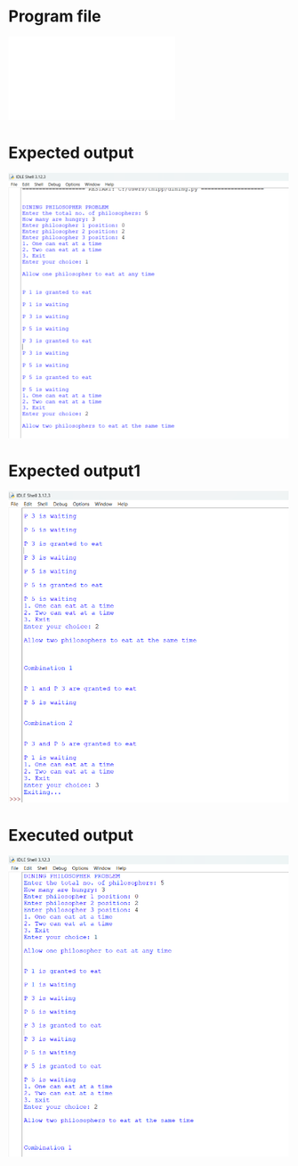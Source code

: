 # Program file
![Dining-Philosopher](Dining-Philosopher.py)

# Expected output
![Expectedoutput(Dining-Philosopher)](Expectedoutput(Dining-Philosopher).png)

# Expected output1
![Expectedoutput1(Dining-Philosopher)](Expectedoutput1(Dining-Philosopher).png)

# Executed output
![Executedoutput(Dining-Philosopher](Executedoutput(Dining-Philosopher).png)
